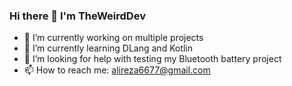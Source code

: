 ### Hi there 👋 I'm TheWeirdDev

- 🔭 I’m currently working on multiple projects
- 🌱 I’m currently learning DLang and Kotlin
- 🤔 I’m looking for help with testing my Bluetooth battery project
- 📫 How to reach me: alireza6677@gmail.com

<!--![Github stats](https://github-readme-stats.vercel.app/api?username=TheWeirdDev&show_icons=true&theme=dracula)
[![Top Langs](https://github-readme-stats.vercel.app/api/top-langs/?username=TheWeirdDev&layout=compact)](https://github.com/anuraghazra/github-readme-stats)-->
